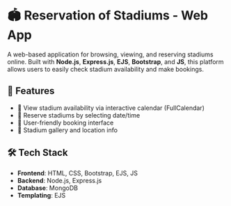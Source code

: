 # 🏟️ Reservation of Stadiums - Web App

A web-based application for browsing, viewing, and reserving stadiums online. Built with **Node.js**, **Express.js**, **EJS**, **Bootstrap**, and **JS**, this platform allows users to easily check stadium availability and make bookings.

## 🚀 Features

- 📅 View stadium availability via interactive calendar (FullCalendar)
- 📝 Reserve stadiums by selecting date/time
- 👤 User-friendly booking interface
- 📸 Stadium gallery and location info

## 🛠️ Tech Stack

- **Frontend**: HTML, CSS, Bootstrap, EJS, JS
- **Backend**: Node.js, Express.js
- **Database**: MongoDB 
- **Templating**: EJS
